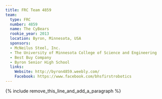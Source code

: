 ```yaml
---
title: FRC Team 4859
team:
  type: FRC
  number: 4859
  name: The CyBears
  rookie_year: 2013
  location: Byron, Minnesota, USA
  sponsors:
  - McNeilus Steel, Inc.
  - The University of Minnesota College of Science and Engineering
  - Best Buy Company
  - Byron Senior High School
  links:
    Website: http://byron4859.weebly.com/
    Facebook: https://www.facebook.com/bhsfirstrobotics
---
```


{% include remove_this_line_and_add_a_paragraph %}